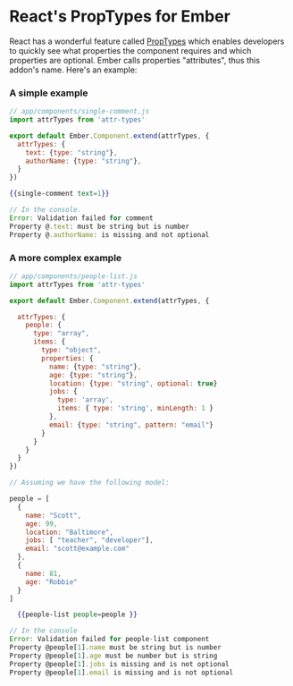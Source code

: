 # React's PropTypes for Ember

React has a wonderful feature called [PropTypes](https://facebook.github.io/react/docs/reusable-components.html#prop-validation) which enables developers to quickly see what properties the component requires and which properties are optional. Ember calls properties "attributes", thus this addon's name. Here's an example:


### A simple example
```js
// app/components/single-comment.js
import attrTypes from 'attr-types'

export default Ember.Component.extend(attrTypes, {
  attrTypes: {
    text: {type: "string"},
    authorName: {type: "string"},
  }
})
```

```hbs
{{single-comment text=1}}
```

```js
// In the console.
Error: Validation failed for comment
Property @.text: must be string but is number
Property @.authorName: is missing and not optional
```


### A more complex example

```js
// app/components/people-list.js
import attrTypes from 'attr-types'

export default Ember.Component.extend(attrTypes, {

  attrTypes: {
    people: {
      type: "array",
      items: {
        type: "object",
        properties: {
          name: {type: "string"},
          age: {type: "string"},
          location: {type: "string", optional: true}
          jobs: {
            type: 'array',
            items: { type: 'string', minLength: 1 }
          },
          email: {type: "string", pattern: "email"}
        }
      }
    }
  }
})
```

```js
// Assuming we have the following model:

people = [
  {
    name: "Scott",
    age: 99,
    location: "Baltimore",
    jobs: [ "teacher", "developer"],
    email: "scott@example.com"
  },
  {
    name: 81,
    age: "Robbie"
  }
]
```

```hbs
  {{people-list people=people }}
```

```js
// In the console
Error: Validation failed for people-list component
Property @people[1].name must be string but is number
Property @people[1].age must be number but is string
Property @people[1].jobs is missing and is not optional
Property @people[1].email is missing and is not optional
```
